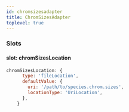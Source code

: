 ```yaml
---
id: chromsizesadapter
title: ChromSizesAdapter
toplevel: true
---
```


### Slots

#### slot: chromSizesLocation

```js
chromSizesLocation: {
      type: 'fileLocation',
      defaultValue: {
        uri: '/path/to/species.chrom.sizes',
        locationType: 'UriLocation',
      },
    }
```
